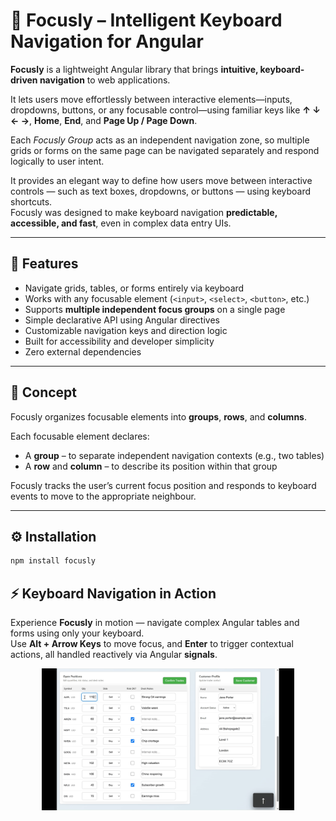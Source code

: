 # 🎯 Focusly – Intelligent Keyboard Navigation for Angular

**Focusly** is a lightweight Angular library that brings **intuitive, keyboard-driven navigation** to web applications.

It lets users move effortlessly between interactive elements—inputs, dropdowns, buttons, or any focusable control—using familiar keys like **↑ ↓ ← →**, **Home**, **End**, and **Page Up / Page Down**.

Each *Focusly Group* acts as an independent navigation zone, so multiple grids or forms on the same page can be navigated separately and respond logically to user intent.

It provides an elegant way to define how users move between interactive controls — such as text boxes, dropdowns, or buttons — using keyboard shortcuts.  
Focusly was designed to make keyboard navigation **predictable, accessible, and fast**, even in complex data entry UIs.

---

## 🚀 Features

- Navigate grids, tables, or forms entirely via keyboard  
- Works with any focusable element (`<input>`, `<select>`, `<button>`, etc.)  
- Supports **multiple independent focus groups** on a single page  
- Simple declarative API using Angular directives  
- Customizable navigation keys and direction logic  
- Built for accessibility and developer simplicity  
- Zero external dependencies

---

## 🧠 Concept

Focusly organizes focusable elements into **groups**, **rows**, and **columns**.

Each focusable element declares:
- A **group** – to separate independent navigation contexts (e.g., two tables)
- A **row** and **column** – to describe its position within that group

Focusly tracks the user’s current focus position and responds to keyboard events to move to the appropriate neighbour.

---

## ⚙️ Installation

```bash
npm install focusly
```

## ⚡ Keyboard Navigation in Action

Experience **Focusly** in motion — navigate complex Angular tables and forms 
using only your keyboard.  
Use **Alt + Arrow Keys** to move focus, and **Enter** to trigger contextual actions, 
all handled reactively via Angular **signals**.

<p align="center">
  <img src="./focusly/projects/focusly-demo-app/docs/focusly-demo.gif" alt="Focusly demo" width="80%"/>
</p>
